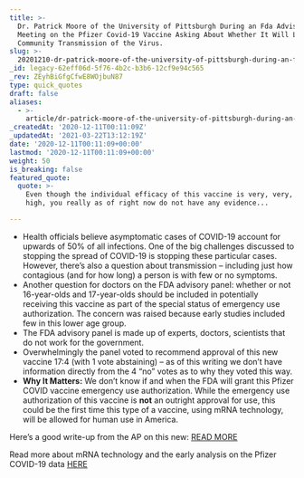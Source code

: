 ```yaml
---
title: >-
  Dr. Patrick Moore of the University of Pittsburgh During an Fda Advisory Panel
  Meeting on the Pfizer Covid-19 Vaccine Asking About Whether It Will Lower
  Community Transmission of the Virus.
slug: >-
  20201210-dr-patrick-moore-of-the-university-of-pittsburgh-during-an-fda-advisory-panel-meeting-on-the-pfizer-covid-19-vaccine-asking-about-whether-it-will-lower-community-transmission-of-the-virus
_id: legacy-62eff06d-5f76-4b2c-b3b6-12cf9e94c565
_rev: ZEyhBiGfgCfwE8WOjbuN87
type: quick_quotes
draft: false
aliases:
  - >-
    article/dr-patrick-moore-of-the-university-of-pittsburgh-during-an-fda-advisory-panel-meeting-on-the-pfizer-covid-19-vaccine-asking-about-whether-it-will-lower-community-transmission-of-the-virus/
_createdAt: '2020-12-11T00:11:09Z'
_updatedAt: '2021-03-22T13:12:19Z'
date: '2020-12-11T00:11:09+00:00'
lastmod: '2020-12-11T00:11:09+00:00'
weight: 50
is_breaking: false
featured_quote:
  quote: >-
    Even though the individual efficacy of this vaccine is very, very, very
    high, you really as of right now do not have any evidence...

---
```

* Health officials believe asymptomatic cases of COVID-19 account for upwards of 50% of all infections. One of the big challenges discussed to stopping the spread of COVID-19 is stopping these particular cases. However, there’s also a question about transmission – including just how contagious (and for how long) a person is with few or no symptoms.
* Another question for doctors on the FDA advisory panel: whether or not 16-year-olds and 17-year-olds should be included in potentially receiving this vaccine as part of the special status of emergency use authorization. The concern was raised because early studies included few in this lower age group.
* The FDA advisory panel is made up of experts, doctors, scientists that do not work for the government.
* Overwhelmingly the panel voted to recommend approval of this new vaccine 17:4 (with 1 vote abstaining) – as of this writing we don’t have information directly from the 4 “no” votes as to why they voted this way.
* **Why It Matters:** We don’t know if and when the FDA will grant this Pfizer COVID vaccine emergency use authorization. While the emergency use authorization of this vaccine is **not** an outright approval for use, this could be the first time this type of a vaccine, using mRNA technology, will be allowed for human use in America.

Here’s a good write-up from the AP on this new: [READ MORE](https://apnews.com/article/us-experts-convene-pfizer-vaccine-virus-4a798b8073c845e60305479e4d94b786)

Read more about mRNA technology and the early analysis on the Pfizer COVID-19 data [HERE](https://www.smarthernews.com/pfizer-vaccine-data-before-fda-panel/)